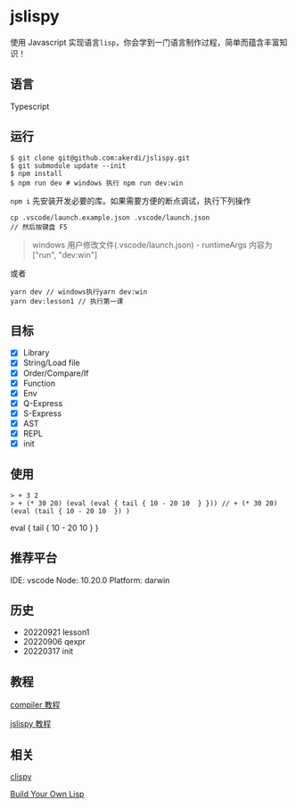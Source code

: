 # jslispy

使用 Javascript 实现语言`lisp`，你会学到一门语言制作过程，简单而蕴含丰富知识！

## 语言

Typescript

## 运行

    $ git clone git@github.com:akerdi/jslispy.git
    $ git submodule update --init
    $ npm install
    $ npm run dev # windows 执行 npm run dev:win

`npm i` 先安装开发必要的库。如果需要方便的断点调试，执行下列操作

    cp .vscode/launch.example.json .vscode/launch.json
    // 然后按键盘 F5

> windows 用户修改文件(.vscode/launch.json) - runtimeArgs 内容为["run", "dev:win"]

或者

    yarn dev // windows执行yarn dev:win
    yarn dev:lesson1 // 执行第一课

## 目标

- [x] Library
- [x] String/Load file
- [x] Order/Compare/If
- [x] Function
- [x] Env
- [x] Q-Express
- [x] S-Express
- [x] AST
- [x] REPL
- [x] init

## 使用

    > + 3 2
    > + (* 30 20) (eval (eval { tail { 10 - 20 10  } })) // + (* 30 20) (eval (tail { 10 - 20 10  }) )

eval { tail { 10 - 20 10 } }

## 推荐平台

IDE: vscode
Node: 10.20.0
Platform: darwin

## 历史

- 20220921 lesson1
- 20220906 qexpr
- 20220317 init

## 教程

[compiler 教程](https://github.com/akerdi/compiler)

[jslispy 教程](./tech/README.md)

## 相关

[clispy](https://github.com/akerdi/buildyourownlisp)

[Build Your Own Lisp](https://buildyourownlisp.com/)
